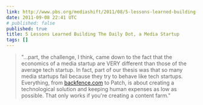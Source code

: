 ```yaml
---
link: http://www.pbs.org/mediashift/2011/08/5-lessons-learned-building-the-daily-dot-a-media-startup235.html
date: 2011-09-08 22:41 UTC
# published: false
published: true
title: 5 Lessons Learned Building The Daily Dot, a Media Startup
tags: []
---
```


> "...part, the challenge, I think, came down to the fact that the economics of a media startup are VERY different than those of the average tech startup. In fact, part of our thesis was that so many media startups fail because they try to behave like tech startups. Everything, from <a href="http://backfence.com">backfence.com</a> to Patch, is about creating a technological solution and keeping human expenses as low as possible. That only works if you're creating a content farm."
